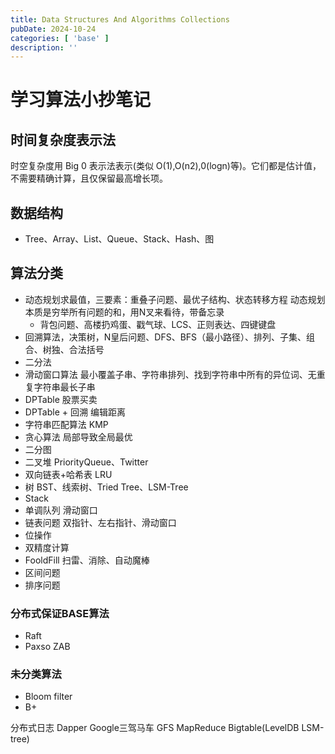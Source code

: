 ```yaml
---
title: Data Structures And Algorithms Collections
pubDate: 2024-10-24
categories: [ 'base' ]
description: ''
---
```


# 学习算法小抄笔记

## 时间复杂度表示法

时空复杂度用 Big 0 表示法表示(类似 O(1),O(n2),0(logn)等)。它们都是估计值，不需要精确计算，且仅保留最高增长项。

## 数据结构

* Tree、Array、List、Queue、Stack、Hash、图

## 算法分类

* 动态规划求最值，三要素：重叠子问题、最优子结构、状态转移方程
  动态规划本质是穷举所有问题的和，用N叉来看待，带备忘录
    * 背包问题、高楼扔鸡蛋、戳气球、LCS、正则表达、四键键盘
* 回溯算法，决策树，N皇后问题、DFS、BFS（最小路径）、排列、子集、组合、树独、合法括号
* 二分法
* 滑动窗口算法 最小覆盖子串、字符串排列、找到字符串中所有的异位词、无重复字符串最长子串
* DPTable 股票买卖
* DPTable + 回溯 编辑距离
* 字符串匹配算法 KMP
* 贪心算法 局部导致全局最优
* 二分图
* 二叉堆 PriorityQueue、Twitter
* 双向链表+哈希表 LRU
* 树 BST、线索树、Tried Tree、LSM-Tree
* Stack
* 单调队列 滑动窗口
* 链表问题 双指针、左右指针、滑动窗口
* 位操作
* 双精度计算
* FooldFill 扫雷、消除、自动魔棒
* 区间问题
* 排序问题

### 分布式保证BASE算法

* Raft
* Paxso ZAB

### 未分类算法

* Bloom filter
* B+

分布式日志 Dapper
Google三驾马车 GFS MapReduce Bigtable(LevelDB LSM-tree)

